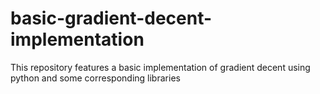# basic-gradient-decent-implementation
This repository features a basic implementation of gradient decent using python and some corresponding libraries 
